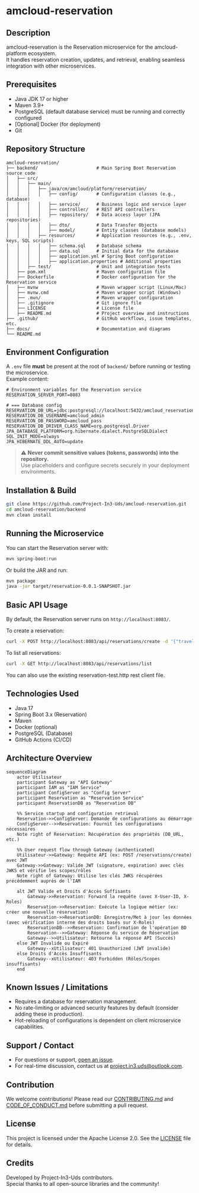 # amcloud-reservation

## Description
amcloud-reservation is the Reservation microservice for the amcloud-platform ecosystem.  
It handles reservation creation, updates, and retrieval, enabling seamless integration with other microservices.

## Prerequisites

- Java JDK 17 or higher
- Maven 3.9+
- PostgreSQL (default database service) must be running and correctly configured
- [Optional] Docker (for deployment)
- Git

## Repository Structure

```
amcloud-reservation/
├── backend/                      # Main Spring Boot Reservation source code
│   ├── src/
│   │   ├── main/
│   │   │   ├── java/cm/amcloud/platform/reservation/
│   │   │   │   ├── config/       # Configuration classes (e.g., database)
│   │   │   │   ├── service/      # Business logic and service layer
│   │   │   │   ├── controller/   # REST API controllers
│   │   │   │   ├── repository/   # Data access layer (JPA repositories)
│   │   │   │   ├── dto/          # Data Transfer Objects
│   │   │   │   ├── model/        # Entity classes (database models)
│   │   │   ├── resources/        # Application resources (e.g., .env, keys, SQL scripts)
│   │   │   │   ├── schema.sql    # Database schema
│   │   │   │   ├── data.sql      # Initial data for the database
│   │   │   │   ├── application.yml # Spring Boot configuration
│   │   │   │   ├── application.properties # Additional properties
│   │   ├── test/                 # Unit and integration tests
│   ├── pom.xml                   # Maven configuration file
│   ├── Dockerfile                # Docker configuration for the Reservation service
│   ├── mvnw                      # Maven wrapper script (Linux/Mac)
│   ├── mvnw.cmd                  # Maven wrapper script (Windows)
│   ├── .mvn/                     # Maven wrapper configuration
│   ├── .gitignore                # Git ignore file
│   ├── LICENSE                   # License file
│   ├── README.md                 # Project overview and instructions
├── .github/                      # GitHub workflows, issue templates, etc.
├── docs/                         # Documentation and diagrams
└── README.md
```

## Environment Configuration

A `.env` file **must** be present at the root of `backend/` before running or testing the microservice.  
Example content:

```
# Environment variables for the Reservation service
RESERVATION_SERVER_PORT=8083

# === Database config
RESERVATION_DB_URL=jdbc:postgresql://localhost:5432/amcloud_reservation_db
RESERVATION_DB_USERNAME=amcloud_admin
RESERVATION_DB_PASSWORD=amcloud_pass
RESERVATION_DB_DRIVER_CLASS_NAME=org.postgresql.Driver
JPA_DATABASE_PLATFORM=org.hibernate.dialect.PostgreSQLDialect
SQL_INIT_MODE=always
JPA_HIBERNATE_DDL_AUTO=update
```

> ⚠️ **Never commit sensitive values (tokens, passwords) into the repository.**  
> Use placeholders and configure secrets securely in your deployment environments.

## Installation & Build

```bash
git clone https://github.com/Project-In3-Uds/amcloud-reservation.git
cd amcloud-reservation/backend
mvn clean install
```

## Running the Microservice

You can start the Reservation server with:

```bash
mvn spring-boot:run
```

Or build the JAR and run:

```bash
mvn package
java -jar target/reservation-0.0.1-SNAPSHOT.jar
```

## Basic API Usage

By default, the Reservation server runs on `http://localhost:8083/`.

To create a reservation:
```bash
curl -X POST http://localhost:8083/api/reservations/create -d '{"travelerName":"Alice","destination":"Paris","agencyName":"AgenceAlpha"}' -H "Content-Type: application/json"
```

To list all reservations:
```bash
curl -X GET http://localhost:8083/api/reservations/list
```
You can also use the existing reservation-test.http rest client file.

## Technologies Used

- Java 17
- Spring Boot 3.x (Reservation)
- Maven
- Docker (optional)
- PostgreSQL (Database)
- GitHub Actions (CI/CD)

## Architecture Overview

```mermaid
sequenceDiagram
    actor Utilisateur
    participant Gateway as "API Gateway"
    participant IAM as "IAM Service"
    participant ConfigServer as "Config Server"
    participant Reservation as "Reservation Service"
    participant ReservationDB as "Reservation DB"

    %% Service startup and configuration retrieval
    Reservation->>ConfigServer: Demande de configurations au démarrage
    ConfigServer-->>Reservation: Fournit les configurations nécessaires
    Note right of Reservation: Récupération des propriétés (DB_URL, etc.)

    %% User request flow through Gateway (authenticated)
    Utilisateur->>Gateway: Requête API (ex: POST /reservations/create) avec JWT
    Gateway->>Gateway: Valide JWT (signature, expiration) avec clés JWKS et vérifie les scopes/rôles
    Note right of Gateway: Utilise les clés JWKS récupérées précédemment auprès de l'IAM

    alt JWT Valide et Droits d'Accès Suffisants
        Gateway->>Reservation: Forward la requête (avec X-User-ID, X-Roles)
        Reservation->>Reservation: Exécute la logique métier (ex: créer une nouvelle réservation)
        Reservation->>ReservationDB: Enregistre/Met à jour les données (avec vérification interne des droits basés sur X-Roles)
        ReservationDB-->>Reservation: Confirmation de l'opération BD
        Reservation-->>Gateway: Réponse du service de Réservation
        Gateway-->>Utilisateur: Retourne la réponse API (Succès)
    else JWT Invalide ou Expiré
        Gateway--xUtilisateur: 401 Unauthorized (JWT invalide)
    else Droits d'Accès Insuffisants
        Gateway--xUtilisateur: 403 Forbidden (Rôles/Scopes insuffisants)
    end
```

## Known Issues / Limitations

- Requires a database for reservation management.
- No rate-limiting or advanced security features by default (consider adding these in production).
- Hot-reloading of configurations is dependent on client microservice capabilities.

## Support / Contact

- For questions or support, [open an issue](https://github.com/Project-In3-Uds/amcloud-reservation/issues).
- For real-time discussion, contact us at project.in3.uds@outlook.com.

## Contribution

We welcome contributions! Please read our [CONTRIBUTING.md](CONTRIBUTING.md) and [CODE_OF_CONDUCT.md](CODE_OF_CONDUCT.md) before submitting a pull request.

## License

This project is licensed under the Apache License 2.0. See the [LICENSE](LICENSE) file for details.

## Credits

Developed by Project-In3-Uds contributors.  
Special thanks to all open-source libraries and the community!

